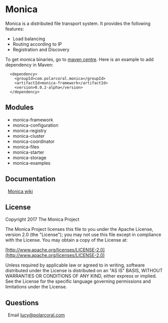 # Monica
Monica is a distributed file transport system. It provides the following features:
*   Load balancing
*   Routing according to IP 
*   Registration and Discovery

  To get monica binaries, go to [maven centre](http://search.maven.org/#search%7Cga%7C1%7Cmonica). Here is an example to add dependency in Maven:
  
      <dependency>
        <groupId>com.polarcoral.monica</groupId>
        <artifactId>monica-framework</artifactId>
        <version>0.0.2-alpha</version>
      </dependency>
## Modules
*  monica-framework
*  monica-configuration
*  monica-registry
*  monica-cluster
*  monica-coordinator
*  monica-files
*  monica-starter
*  monica-storage
*  monica-examples
## Documentation
   [Monica wiki](https://github.com/polarcoral/monica/wiki/Getting-started)
## License
  Copyright 2017 The Monica Project
 
  The Monica Project licenses this file to you under the Apache License,
  version 2.0 (the "License"); you may not use this file except in compliance
  with the License. You may obtain a copy of the License at:  <br />
   
   [http://www.apache.org/licenses/LICENSE-2.0](http://www.apache.org/licenses/LICENSE-2.0)  <br />
 
 Unless required by applicable law or agreed to in writing, software
  distributed under the License is distributed on an "AS IS" BASIS, WITHOUT
  WARRANTIES OR CONDITIONS OF ANY KIND, either express or implied. See the
  License for the specific language governing permissions and limitations
  under the License.
  
## Questions
   Email lucy@polarcoral.com
